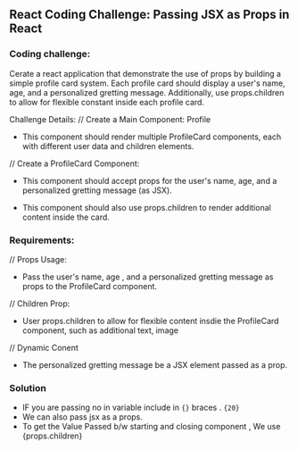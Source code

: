 ## React Coding Challenge: Passing JSX as Props in React

### Coding challenge:
Cerate a react application that demonstrate the use of props by building a simple profile card system. Each profile card should display a user's name, age, and a personalized gretting message. Additionally, use props.children to allow for flexible constant inside each profile card.

Challenge Details:
// Create a Main Component: Profile
- This component should render multiple ProfileCard components, each with different user data and children elements.

// Create a ProfileCard Component:
- This component should accept props for the user's name, age, and a personalized gretting message (as JSX).

- This component should also use props.children to render additional content inside the card.

### Requirements:

// Props Usage:
- Pass the user's name, age , and a personalized gretting message as props to the ProfileCard component.

// Children Prop:
- User props.children to allow for flexible content insdie the ProfileCard component, such as additional text, image

// Dynamic Conent 
- The personalized gretting message be a JSX element passed as a prop.


### Solution

- IF you are passing no in variable include in `{}` braces . `{20}`
- We can also pass jsx as a props.
- To get the Value Passed b/w starting and closing component , We use {props.children}